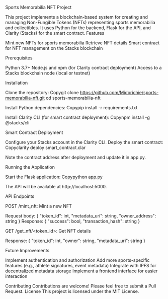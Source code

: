 Sports Memorabilia NFT Project

This project implements a blockchain-based system for creating and managing Non-Fungible Tokens (NFTs) representing sports memorabilia and collectibles. It uses Python for the backend, Flask for the API, and Clarity (Stacks) for the smart contract.
Features

Mint new NFTs for sports memorabilia
Retrieve NFT details
Smart contract for NFT management on the Stacks blockchain

Prerequisites

Python 3.7+
Node.js and npm (for Clarity contract deployment)
Access to a Stacks blockchain node (local or testnet)

Installation

Clone the repository:
Copygit clone https://github.com/Midorichie/sports-memorabilia-nft.git
cd sports-memorabilia-nft

Install Python dependencies:
Copypip install -r requirements.txt

Install Clarity CLI (for smart contract deployment):
Copynpm install -g @stacks/cli


Smart Contract Deployment

Configure your Stacks account in the Clarity CLI.
Deploy the smart contract:
Copyclarity deploy smart_contract.clar

Note the contract address after deployment and update it in app.py.

Running the Application

Start the Flask application:
Copypython app.py

The API will be available at http://localhost:5000.

API Endpoints

POST /mint_nft: Mint a new NFT

Request body: { "token_id": int, "metadata_uri": string, "owner_address": string }
Response: { "success": bool, "transaction_hash": string }


GET /get_nft/<token_id>: Get NFT details

Response: { "token_id": int, "owner": string, "metadata_uri": string }



Future Improvements

Implement authentication and authorization
Add more sports-specific features (e.g., athlete signatures, event metadata)
Integrate with IPFS for decentralized metadata storage
Implement a frontend interface for easier interaction

Contributing
Contributions are welcome! Please feel free to submit a Pull Request.
License
This project is licensed under the MIT License.